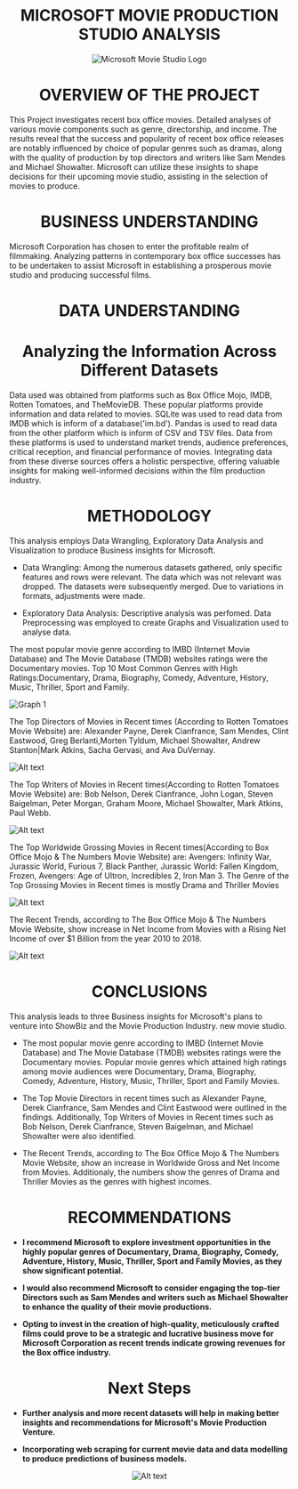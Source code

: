 <h1 style="text-align:center;">MICROSOFT MOVIE PRODUCTION STUDIO ANALYSIS</h1>

<div style="text-align:center;">
  <img src="Images/Movie Studio Image 3.jpg" alt="Microsoft Movie Studio Logo">
</div>
<h1 style="text-align:center;">OVERVIEW OF THE PROJECT</h1>
This Project investigates recent box office movies. Detailed analyses of various movie components such as genre, directorship, and income. The results reveal that the success and popularity of recent box office releases are notably influenced by choice of popular genres such as dramas, along with the quality of production by top directors and writers like Sam Mendes and Michael Showalter. Microsoft can utilize these insights to shape decisions for their upcoming movie studio, assisting in the selection of movies to produce.

<h1 style="text-align:center;">BUSINESS UNDERSTANDING</h1>
Microsoft Corporation has chosen to enter the profitable realm of filmmaking. Analyzing patterns in contemporary box office successes has to be undertaken to assist Microsoft in establishing a prosperous movie studio and producing successful films.

<h1 style="text-align:center;">DATA UNDERSTANDING</h1>
<h1 style="text-align:center;">Analyzing the Information Across Different Datasets</h1>
Data used was obtained from platforms such as Box Office Mojo, IMDB, Rotten Tomatoes, and TheMovieDB. These popular platforms provide information and data related to movies. SQLite was used to read data from IMDB which is inform of a database('im.bd'). Pandas is used to read data from the other platform which is inform of CSV and TSV files. Data from these platforms is used to understand market trends, audience preferences, critical reception, and financial performance of movies. Integrating data from these diverse sources offers a holistic perspective, offering valuable insights for making well-informed decisions within the film production industry.

<h1 style="text-align:center;">METHODOLOGY</h1>
This analysis employs Data Wrangling, Exploratory Data Analysis and Visualization to produce Business insights for Microsoft.

- Data Wrangling: Among the numerous datasets gathered, only specific features and rows were relevant. The data which was not relevant was dropped. The datasets were subsequently merged. Due to variations in formats, adjustments were made.

- Exploratory Data Analysis: Descriptive analysis was perfomed.  Data Preprocessing was employed to create Graphs and Visualization used to analyse data. 


The most popular movie genre according to IMBD (Internet Movie Database) and The Movie Database (TMDB) websites ratings were the Documentary movies. 
Top 10 Most Common Genres with High Ratings:Documentary, Drama, Biography, Comedy, Adventure, History, Music, Thriller, Sport and Family.

![Graph 1](Images/Popular%20movies.png)

The Top Directors of Movies in Recent times (According to Rotten Tomatoes Movie Website) are: Alexander Payne, Derek Cianfrance, Sam Mendes, Clint Eastwood, Greg Berlanti,Morten Tyldum, Michael Showalter, Andrew Stanton|Mark Atkins, Sacha Gervasi, and Ava DuVernay.

![Alt text](Images/Top%20Directors.png)

The Top Writers of Movies in Recent times(According to Rotten Tomatoes Movie Website) are: Bob Nelson, Derek Cianfrance, John Logan, Steven Baigelman, Peter Morgan, Graham Moore, Michael Showalter, Mark Atkins, Paul Webb.

![Alt text](Images/Top%20Writers.png)

The Top Worldwide Grossing Movies in Recent times(According to Box Office Mojo & The Numbers Movie Website) are: Avengers: Infinity War, Jurassic World, Furious 7, Black Panther, Jurassic World: Fallen Kingdom, Frozen, Avengers: Age of Ultron, Incredibles 2, Iron Man 3.
The Genre of the Top Grossing Movies in Recent times is mostly Drama and Thriller Movies

![Alt text](Images/High%20Net%20Income%20Movies.png)

The Recent Trends, according to The Box Office Mojo & The Numbers Movie Website, show increase in Net Income from Movies with a Rising Net Income of over $1 Billion from the year 2010 to 2018.

![Alt text](Images/Movie%20Income%20Trends.png)

<h1 style="text-align:center;">CONCLUSIONS</h1>
This analysis leads to three Business insights for Microsoft's plans to venture into ShowBiz and the Movie Production Industry. new movie studio.

- The most popular movie genre according to IMBD (Internet Movie Database) and The Movie Database (TMDB) websites ratings were the Documentary movies. Popular movie genres which attained high ratings among movie audiences were Documentary, Drama, Biography, Comedy, Adventure, History, Music, Thriller, Sport and Family Movies. 

- The Top Movie Directors in recent times such as Alexander Payne, Derek Cianfrance, Sam Mendes and Clint Eastwood were outlined in the findings. Additionally, Top Writers of Movies in Recent times such as Bob Nelson, Derek Cianfrance, Steven Baigelman, and Michael Showalter were also identified.

- The Recent Trends, according to The Box Office Mojo & The Numbers Movie Website, show an increase in Worldwide Gross and Net Income from Movies. Additionaly, the numbers show the genres of Drama and Thriller Movies as the genres with highest incomes. 

<h1 style="text-align:center;">RECOMMENDATIONS</h1>

- **I recommend Microsoft to explore investment opportunities in the highly popular genres of Documentary, Drama, Biography, Comedy, Adventure, History, Music, Thriller, Sport and Family Movies, as they show significant potential.**

- **I would also recommend Microsoft to consider engaging the top-tier Directors such as Sam Mendes and writers such as Michael Showalter to enhance the quality of their movie productions.**

- **Opting to invest in the creation of high-quality, meticulously crafted films could prove to be a strategic and lucrative business move for Microsoft Corporation as recent trends indicate growing revenues for the Box office industry.**

<h1 style="text-align:center;">Next Steps</h1>

- **Further analysis and more recent datasets will help in making better insights and recommendations for Microsoft's Movie Production Venture.**

- **Incorporating web scraping for current movie data and data modelling to produce predictions of business models.**

<div style="text-align:center;">
  <img src="Images/Movie%20Studio%20Image.jpg" alt="Alt text">
</div>

